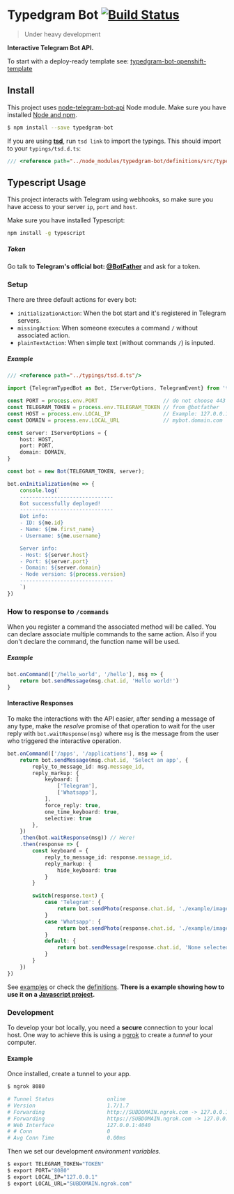 # Typedgram Bot [![Build Status](https://travis-ci.org/mrpatiwi/typedgram-bot.svg)](https://travis-ci.org/mrpatiwi/typedgram-bot)
> Under heavy development

**Interactive Telegram Bot API.**

To start with a deploy-ready template see: [typedgram-bot-openshift-template](https://github.com/mrpatiwi/typedgram-bot-openshift-template)

## Install

This project uses [node-telegram-bot-api](https://github.com/yagop/node-telegram-bot-api) Node module. Make sure you have installed [Node and npm](https://nodejs.org/).

```sh
$ npm install --save typedgram-bot
```

If you are using **[tsd](https://github.com/DefinitelyTyped/tsd)**, run `tsd link` to import the typings. This should import to your `typings/tsd.d.ts`:

```ts
/// <reference path="../node_modules/typedgram-bot/definitions/src/typedgram-bot.d.ts" />
```

## Typescript Usage

This project interacts with Telegram using webhooks, so make sure you have access to your server `ip`, `port` and `host`.

Make sure you have installed Typescript:
```sh
npm install -g typescript
```

##### Token

Go talk to **Telegram's official bot: [@BotFather](https://telegram.me/botfather)** and ask for a token.

### Setup

There are three default actions for every bot:

* `initializationAction`: When the bot start and it's registered in Telegram servers.
* `missingAction`: When someone executes a command `/` without associated action.
* `plainTextAction`: When simple text (without commands `/`) is inputed.

##### Example

```ts
/// <reference path="../typings/tsd.d.ts"/>

import {TelegramTypedBot as Bot, IServerOptions, TelegramEvent} from 'typedgram-bot'

const PORT = process.env.PORT                     // do not choose 443
const TELEGRAM_TOKEN = process.env.TELEGRAM_TOKEN // from @botfather
const HOST = process.env.LOCAL_IP                 // Example: 127.0.0.1
const DOMAIN = process.env.LOCAL_URL              // mybot.domain.com

const server: IServerOptions = {
    host: HOST,
    port: PORT,
    domain: DOMAIN,
}

const bot = new Bot(TELEGRAM_TOKEN, server);

bot.onInitialization(me => {
    console.log(`
    ------------------------------
    Bot successfully deployed!
    ------------------------------
    Bot info:
    - ID: ${me.id}
    - Name: ${me.first_name}
    - Username: ${me.username}

    Server info:
    - Host: ${server.host}
    - Port: ${server.port}
    - Domain: ${server.domain}
    - Node version: ${process.version}
    ------------------------------
    `)
})
```

### How to response to  `/commands`

When you register a command the associated method will be called. You can declare associate multiple commands to the same action. Also if you don't declare the command, the function name will be used.

##### Example

```ts
bot.onCommand(['/hello_world', '/hello'], msg => {
    return bot.sendMessage(msg.chat.id, 'Hello world!')
}

```

#### Interactive Responses

To make the interactions with the API easier, after sending a message of any type, make the *resolve* promise of that operation to wait for the user reply with `bot.waitResponse(msg)` where `msg` is the message from the user who triggered the interactive operation.

```ts
bot.onCommand(['/apps', '/applications'], msg => {
    return bot.sendMessage(msg.chat.id, 'Select an app', {
        reply_to_message_id: msg.message_id,
        reply_markup: {
            keyboard: [
                ['Telegram'],
                ['Whatsapp'],
            ],
            force_reply: true,
            one_time_keyboard: true,
            selective: true
        },
    })
    .then(bot.waitResponse(msg)) // Here!
    .then(response => {
        const keyboard = {
            reply_to_message_id: response.message_id,
            reply_markup: {
                hide_keyboard: true
            }
        }

        switch(response.text) {
            case 'Telegram': {
                return bot.sendPhoto(response.chat.id, './example/images/telegram.png', keyboard)
            }
            case 'Whatsapp': {
                return bot.sendPhoto(response.chat.id, './example/images/whatsapp.png', keyboard)
            }
            default: {
                return bot.sendMessage(response.chat.id, 'None selected', keyboard)
            }
        }
    })
})
```

See [examples](examples) or check the [definitions](definitions). **There is a example showing how to use it on a [Javascript project](examples/javascript.js).**

### Development

To develop your bot locally, you need a **secure** connection to your local host. One way to achieve this is using a [ngrok](https://ngrok.com/) to create a *tunnel* to your computer.

#### Example

Once installed, create a tunnel to your app.
```sh
$ ngrok 8080

# Tunnel Status                 online
# Version                       1.7/1.7
# Forwarding                    http://SUBDOMAIN.ngrok.com -> 127.0.0.1:8080
# Forwarding                    https://SUBDOMAIN.ngrok.com -> 127.0.0.1:8080
# Web Interface                 127.0.0.1:4040
# # Conn                        0
# Avg Conn Time                 0.00ms
```

Then we set our development *environment variables*.
```sh
$ export TELEGRAM_TOKEN="TOKEN"
$ export PORT="8080"
$ export LOCAL_IP="127.0.0.1"
$ export LOCAL_URL="SUBDOMAIN.ngrok.com"
```
